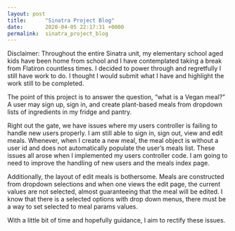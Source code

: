 ```yaml
---
layout: post
title:      "Sinatra Project Blog"
date:       2020-04-05 22:17:31 +0000
permalink:  sinatra_project_blog
---
```



Disclaimer: Throughout the entire Sinatra unit, my elementary school aged kids have been home from school and I have contemplated taking a break from Flatiron countless times. I decided to power through and regretfully I still have work to do. I thought I would submit what I have and highlight the work still to be completed.

The point of this project is to answer the question, “what is a Vegan meal?” A user may sign up, sign in, and create plant-based meals from dropdown lists of ingredients in my fridge and pantry. 

Right out the gate, we have issues where my users controller is failing to handle new users properly. I am still able to sign in, sign out, view and edit meals. Whenever, when I create a new meal, the meal object is without a user id and does not automatically populate the user’s meals list. These issues all arose when I implemented my users controller code. I am going to need to improve the handling of new users and the meals index page.

Additionally, the layout of edit meals is bothersome. Meals are constructed from dropdown selections and when one views the edit page, the current values are not selected, almost guaranteeing that the meal will be edited. I know that there is a selected options with drop down menus, there must be a way to set selected to meal params values. 

With a little bit of time and hopefully guidance, I aim to rectify these issues.
